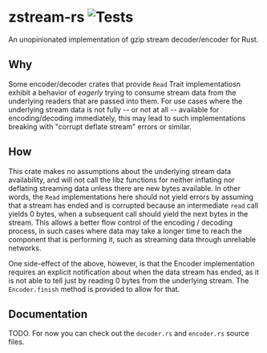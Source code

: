# zstream-rs ![Tests](https://github.com/51390/zstream-rs/actions/workflows/tests.yml/badge.svg)

An unopinionated implementation of gzip stream decoder/encoder for Rust.

## Why

Some encoder/decoder crates that provide `Read` Trait implementatiosn exhibit a behavior of _eagerly_ trying to consume stream data from the underlying readers that are passed into them.
For use cases where the underlying stream data is not fully -- or not at all -- available for encoding/decoding immediately, this may lead to such implementations breaking with "corrupt deflate stream" errors or similar.

## How

This crate makes no assumptions about the underlying stream data availability, and will not call the libz functions for neither inflating nor deflating streaming data unless there are new bytes available. In other words, the `Read` implementations here should not yield errors by assuming that a stream has ended and is corrupted because an intermediate `read` call yields 0 bytes, when a subsequent call should yield the next bytes in the stream.
This allows a better flow control of the encoding / decoding process, in such cases where data may take a longer time to reach the component that is performing it, such as streaming data through unreliable networks.

One side-effect of the above, however, is that the Encoder implementation requires an explicit notification about when the data stream has ended, as it is not able to tell just by reading 0 bytes from the underlying stream. The `Encoder.finish` method is provided to allow for that.

## Documentation

TODO. For now you can check out the `decoder.rs` and `encoder.rs` source files.
